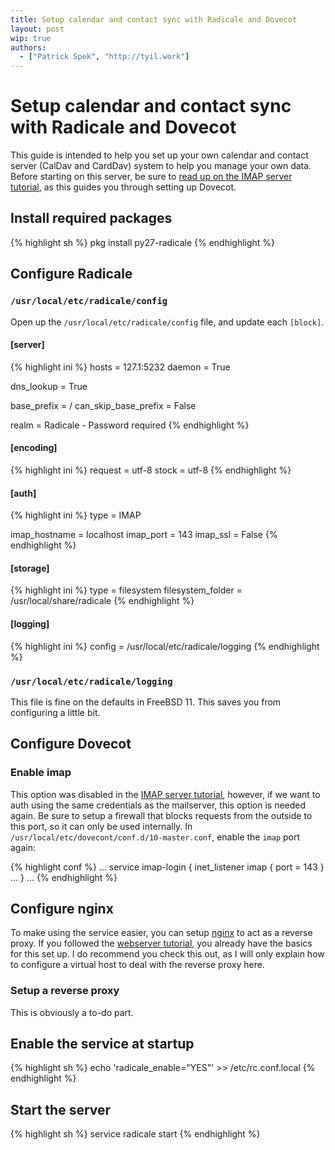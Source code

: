 ```yaml
---
title: Setup calendar and contact sync with Radicale and Dovecot
layout: post
wip: true
authors:
  - ["Patrick Spek", "http://tyil.work"]
---
```


# Setup calendar and contact sync with Radicale and Dovecot
This guide is intended to help you set up your own calendar and contact server
(CalDav and CardDav) system to help you manage your own data. Before starting
on this server, be sure to [read up on the IMAP server
tutorial][tutorial-imap], as this guides you through setting up Dovecot.

## Install required packages
{% highlight sh %}
pkg install py27-radicale
{% endhighlight %}

## Configure Radicale
### `/usr/local/etc/radicale/config`
Open up the `/usr/local/etc/radicale/config` file, and update each `[block]`.

#### [server]
{% highlight ini %}
hosts = 127.1:5232
daemon = True

dns_lookup = True

base_prefix = /
can_skip_base_prefix = False

realm = Radicale - Password required
{% endhighlight %}

#### [encoding]
{% highlight ini %}
request = utf-8
stock = utf-8
{% endhighlight %}

#### [auth]
{% highlight ini %}
type = IMAP

imap_hostname = localhost
imap_port = 143
imap_ssl = False
{% endhighlight %}

#### [storage]
{% highlight ini %}
type = filesystem
filesystem_folder = /usr/local/share/radicale
{% endhighlight %}

#### [logging]
{% highlight ini %}
config = /usr/local/etc/radicale/logging
{% endhighlight %}

### `/usr/local/etc/radicale/logging`
This file is fine on the defaults in FreeBSD 11. This saves you from
configuring a little bit.

## Configure Dovecot
### Enable imap
This option was disabled in the [IMAP server tutorial][tutorial-imap], however,
if we want to auth using the same credentials as the mailserver, this option is
needed again. Be sure to setup a firewall that blocks requests from the
outside to this port, so it can only be used internally. In
`/usr/local/etc/dovecont/conf.d/10-master.conf`, enable the `imap` port
again:

{% highlight conf %}
...
service imap-login {
    inet_listener imap {
        port = 143
    }
    ...
}
...
{% endhighlight %}

## Configure nginx
To make using the service easier, you can setup [nginx][nginx] to act as a
reverse proxy. If you followed the [webserver tutorial][tutorial-webserver],
you already have the basics for this set up. I do recommend you check this out,
as I will only explain how to configure a virtual host to deal with the reverse
proxy here.

### Setup a reverse proxy
This is obviously a to-do part.

## Enable the service at startup
{% highlight sh %}
echo 'radicale_enable="YES"' >> /etc/rc.conf.local
{% endhighlight %}

## Start the server
{% highlight sh %}
service radicale start
{% endhighlight %}

[nginx]: #
[tutorial-imap]: #
[tutorial-webserver]: #

